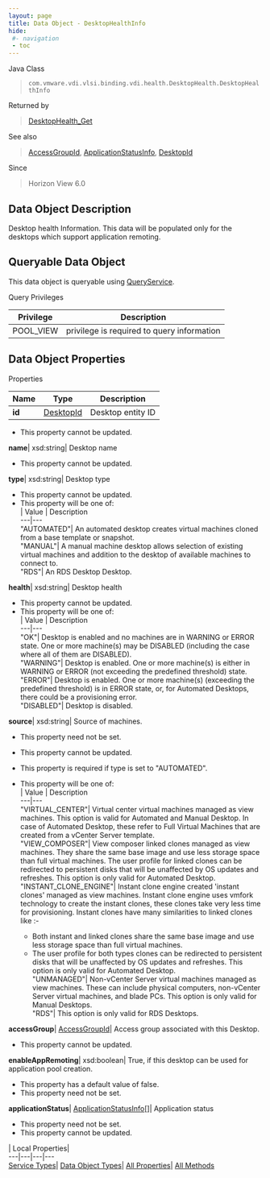 ```yaml
---
layout: page
title: Data Object - DesktopHealthInfo
hide:
 #- navigation
 - toc
---
```






Java Class  
> `com.vmware.vdi.vlsi.binding.vdi.health.DesktopHealth.DesktopHealthInfo`

Returned by  
> [DesktopHealth_Get](vdi.health.DesktopHealth.md#get)

See also  
> [AccessGroupId](vdi.entity.AccessGroupId.md), [ApplicationStatusInfo](vdi.health.DesktopHealth.ApplicationStatusInfo.md), [DesktopId](vdi.entity.DesktopId.md)

Since  
> Horizon View 6.0


## Data Object Description 

Desktop health Information. This data will be populated only for the desktops which support application remoting. 

##  Queryable Data Object 

This data object is queryable using [QueryService](vdi.query.QueryService.md "QueryService"). 

Query Privileges 

Privilege |  Description   
---|---  
POOL_VIEW|  privilege is required to query information   
  


## Data Object Properties

Properties

Name |  Type |  Description   
---|---|---  
**id**| [DesktopId](vdi.entity.DesktopId.md)|  Desktop entity ID   


 * This property cannot be updated.

  
**name**|  xsd:string|  Desktop name   


 * This property cannot be updated.

  
**type**|  xsd:string|  Desktop type   


 * This property cannot be updated.
  * This property will be one of:  
|  Value |  Description   
---|---  
"AUTOMATED"| An automated desktop creates virtual machines cloned from a base template or snapshot.  
"MANUAL"| A manual machine desktop allows selection of existing virtual machines and addition to the desktop of available machines to connect to.  
"RDS"| An RDS Desktop Desktop.  

  
**health**|  xsd:string|  Desktop health   


 * This property cannot be updated.
  * This property will be one of:  
|  Value |  Description   
---|---  
"OK"| Desktop is enabled and no machines are in WARNING or ERROR state. One or more machine(s) may be DISABLED (including the case where all of them are DISABLED).  
"WARNING"| Desktop is enabled. One or more machine(s) is either in WARNING or ERROR (not exceeding the predefined threshold) state.  
"ERROR"| Desktop is enabled. One or more machine(s) (exceeding the predefined threshold) is in ERROR state, or, for Automated Desktops, there could be a provisioning error.  
"DISABLED"| Desktop is disabled.  

  
**source**|  xsd:string|  Source of machines.   


 * This property need not be set.
 * This property cannot be updated.
  * This property is required if type is set to "AUTOMATED".
  * This property will be one of:  
|  Value |  Description   
---|---  
"VIRTUAL_CENTER"| Virtual center virtual machines managed as view machines. This option is valid for Automated and Manual Desktop. In case of Automated Desktop, these refer to Full Virtual Machines that are created from a vCenter Server template.  
"VIEW_COMPOSER"| View composer linked clones managed as view machines. They share the same base image and use less storage space than full virtual machines. The user profile for linked clones can be redirected to persistent disks that will be unaffected by OS updates and refreshes. This option is only valid for Automated Desktop.  
"INSTANT_CLONE_ENGINE"| Instant clone engine created 'instant clones' managed as view machines. Instant clone engine uses vmfork technology to create the instant clones, these clones take very less time for provisioning. Instant clones have many similarities to linked clones like :-  

    * Both instant and linked clones share the same base image and use less storage space than full virtual machines.
    * The user profile for both types clones can be redirected to persistent disks that will be unaffected by OS updates and refreshes.
This option is only valid for Automated Desktop.  
"UNMANAGED"| Non-vCenter Server virtual machines managed as view machines. These can include physical computers, non-vCenter Server virtual machines, and blade PCs. This option is only valid for Manual Desktops.  
"RDS"| This option is only valid for RDS Desktops.  

  
**accessGroup**| [AccessGroupId](vdi.entity.AccessGroupId.md)|  Access group associated with this Desktop.   


 * This property cannot be updated.

  
**enableAppRemoting**|  xsd:boolean|  True, if this desktop can be used for application pool creation.   


  * This property has a default value of false.
 * This property need not be set.

  
**applicationStatus**| [ApplicationStatusInfo[]](vdi.health.DesktopHealth.ApplicationStatusInfo.md)|  Application status   


 * This property need not be set.
 * This property cannot be updated.

  
  
  
 | Local Properties|   
---|---|---|---  
[Service Types](index-mo_types.md)| [Data Object Types](index-do_types.md)| [All Properties](index-properties.md)| [All Methods](index-methods.md)  
  
  

